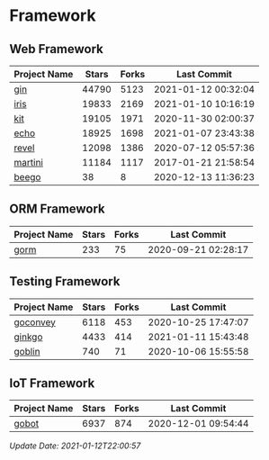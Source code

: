 # Framework

## Web Framework
| Project Name | Stars | Forks | Last Commit |
| ------------ | ----- | ----- | ----------- |
| [gin](https://github.com/gin-gonic/gin) | 44790 | 5123 | 2021-01-12 00:32:04 |
| [iris](https://github.com/kataras/iris) | 19833 | 2169 | 2021-01-10 10:16:19 |
| [kit](https://github.com/go-kit/kit) | 19105 | 1971 | 2020-11-30 02:00:37 |
| [echo](https://github.com/labstack/echo) | 18925 | 1698 | 2021-01-07 23:43:38 |
| [revel](https://github.com/revel/revel) | 12098 | 1386 | 2020-07-12 05:57:36 |
| [martini](https://github.com/go-martini/martini) | 11184 | 1117 | 2017-01-21 21:58:54 |
| [beego](https://github.com/astaxie/beego) | 38 | 8 | 2020-12-13 11:36:23 |

## ORM Framework
| Project Name | Stars | Forks | Last Commit |
| ------------ | ----- | ----- | ----------- |
| [gorm](https://github.com/jinzhu/gorm) | 233 | 75 | 2020-09-21 02:28:17 |

## Testing Framework
| Project Name | Stars | Forks | Last Commit |
| ------------ | ----- | ----- | ----------- |
| [goconvey](https://github.com/smartystreets/goconvey) | 6118 | 453 | 2020-10-25 17:47:07 |
| [ginkgo](https://github.com/onsi/ginkgo) | 4433 | 414 | 2021-01-11 15:43:48 |
| [goblin](https://github.com/franela/goblin) | 740 | 71 | 2020-10-06 15:55:58 |

## IoT Framework
| Project Name | Stars | Forks | Last Commit |
| ------------ | ----- | ----- | ----------- |
| [gobot](https://github.com/hybridgroup/gobot) | 6937 | 874 | 2020-12-01 09:54:44 |

*Update Date: 2021-01-12T22:00:57*